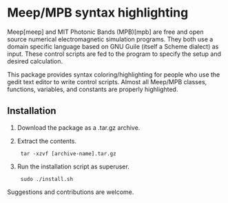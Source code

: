 Meep/MPB syntax highlighting
============================
Meep[meep] and MIT Photonic Bands (MPB)[mpb] are free and open source numerical electromagnetic simulation programs. They both use a domain specific language based on GNU Guile (itself a Scheme dialect) as input. These control scripts are fed to the program to specify the setup and desired calculation.

This package provides syntax coloring/highlighting for people who use the gedit text editor to write control scripts. Almost all Meep/MPB classes, functions, variables, and constants are properly highlighted.

Installation
------------
1. Download the package as a .tar.gz archive.
2. Extract the contents.

        tar -xzvf [archive-name].tar.gz

3. Run the installation script as superuser.

        sudo ./install.sh

Suggestions and contributions are welcome.

